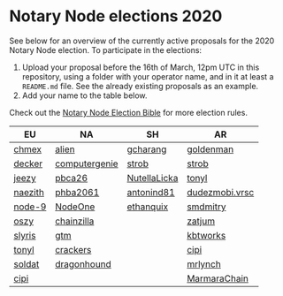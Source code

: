 # Notary Node elections 2020

See below for an overview of the currently active proposals for the 2020 Notary Node election.
To participate in the elections:

1. Upload your proposal before the 16th of March, 12pm UTC in this repository, using a folder with your operator name, and in it at least a `README.md` file. See the already existing proposals as an example.
2. Add your name to the table below.

Check out the [Notary Node Election Bible](https://github.com/KomodoPlatform/dPoW/blob/dev/doc/bible.md) for more election rules.  


|   EU	|   NA	|   SH	|   AR	|
|---	|---	|---	|---	|
|   [chmex](chmex/README.md)	    |   [alien](alien/README.md)	                |   [gcharang](gcharang/README.md)  |   [goldenman](goldenman/README.md)	|   	
|   [decker](decker/README.md)	    |   [computergenie](computergenie/README.md)	|   [strob](strob/README.md)	    |   [strob](strob/README.md)	        |   	
|   [jeezy](jeezy/README.md)	    |   [pbca26](pbca26/README.md)	                |   	 [NutellaLicka](NutellaLicka/README.md)    |   [tonyl](tonyl/README.md)	        |   	
|   [naezith](naezith/README.md)    |   [phba2061](phba2061/README.md)            |  [antonind81](antonind81/README.md)   |   [dudezmobi.vrsc](dudezmobi/README.md)       |       
|   [node-9](node-9/README.md)      |   [NodeOne](NodeOne/README.md)              |   [ethanquix](ethanquix/README.md)    |   [smdmitry](smdmitry/README.md)      |       
|   [oszy](oszy/README.md)          |   [chainzilla](chainzilla/README.md)         |       |   [zatjum](zatjum/README.md)    |       
|   [slyris](slyris/README.md)      |   [gtm](gtm/README.md)                       |       |    [kbtworks](kbtworks/README.md)   |       
|   [tonyl](tonyl/README.md)        |   [crackers](crackers/README.md)             |       |    [cipi](cipi/README.md)    |
|   [soldat](soldat/README.md)      |   [dragonhound](dragonhond)                  |       |    [mrlynch](mrlynch/README.md) |
|   [cipi](cipi/README.md)          |       |       |    [MarmaraChain](MarmaraChain.README.md)    |
